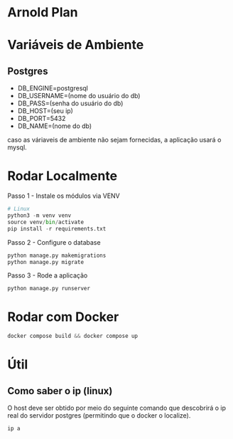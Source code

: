 # Arnold Plan

# Variáveis de Ambiente
## Postgres
- DB_ENGINE=postgresql
- DB_USERNAME=(nome do usuário do db)
- DB_PASS=(senha do usuário do db)
- DB_HOST=(seu ip)
- DB_PORT=5432
- DB_NAME=(nome do db)

caso as váriaveis de ambiente não sejam fornecidas, a aplicação
usará o mysql.

# Rodar Localmente

Passo 1 - Instale os módulos via VENV

```python
# Linux
python3 -m venv venv
source venv/bin/activate
pip install -r requirements.txt
```

Passo 2 - Configure o database

```python
python manage.py makemigrations
python manage.py migrate
```

Passo 3 - Rode a aplicação

```python
python manage.py runserver
```

# Rodar com Docker
```python
docker compose build && docker compose up
```

# Útil
## Como saber o ip (linux)

O host deve ser obtido por meio do seguinte comando que descobrirá o ip real
do servidor postgres (permitindo que o docker o localize).
```bash
ip a 
```